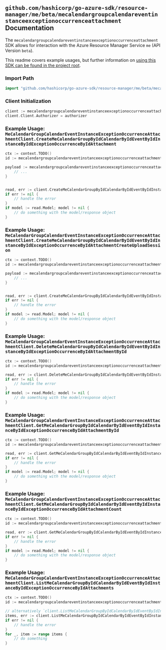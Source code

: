 
## `github.com/hashicorp/go-azure-sdk/resource-manager/me/beta/mecalendargroupcalendareventinstanceexceptionoccurrenceattachment` Documentation

The `mecalendargroupcalendareventinstanceexceptionoccurrenceattachment` SDK allows for interaction with the Azure Resource Manager Service `me` (API Version `beta`).

This readme covers example usages, but further information on [using this SDK can be found in the project root](https://github.com/hashicorp/go-azure-sdk/tree/main/docs).

### Import Path

```go
import "github.com/hashicorp/go-azure-sdk/resource-manager/me/beta/mecalendargroupcalendareventinstanceexceptionoccurrenceattachment"
```


### Client Initialization

```go
client := mecalendargroupcalendareventinstanceexceptionoccurrenceattachment.NewMeCalendarGroupCalendarEventInstanceExceptionOccurrenceAttachmentClientWithBaseURI("https://management.azure.com")
client.Client.Authorizer = authorizer
```


### Example Usage: `MeCalendarGroupCalendarEventInstanceExceptionOccurrenceAttachmentClient.CreateMeCalendarGroupByIdCalendarByIdEventByIdInstanceByIdExceptionOccurrenceByIdAttachment`

```go
ctx := context.TODO()
id := mecalendargroupcalendareventinstanceexceptionoccurrenceattachment.NewMeCalendarGroupCalendarEventInstanceExceptionOccurrenceID("calendarGroupIdValue", "calendarIdValue", "eventIdValue", "eventId1Value", "eventId2Value")

payload := mecalendargroupcalendareventinstanceexceptionoccurrenceattachment.Attachment{
	// ...
}


read, err := client.CreateMeCalendarGroupByIdCalendarByIdEventByIdInstanceByIdExceptionOccurrenceByIdAttachment(ctx, id, payload)
if err != nil {
	// handle the error
}
if model := read.Model; model != nil {
	// do something with the model/response object
}
```


### Example Usage: `MeCalendarGroupCalendarEventInstanceExceptionOccurrenceAttachmentClient.CreateMeCalendarGroupByIdCalendarByIdEventByIdInstanceByIdExceptionOccurrenceByIdAttachmentCreateUploadSession`

```go
ctx := context.TODO()
id := mecalendargroupcalendareventinstanceexceptionoccurrenceattachment.NewMeCalendarGroupCalendarEventInstanceExceptionOccurrenceID("calendarGroupIdValue", "calendarIdValue", "eventIdValue", "eventId1Value", "eventId2Value")

payload := mecalendargroupcalendareventinstanceexceptionoccurrenceattachment.CreateMeCalendarGroupByIdCalendarByIdEventByIdInstanceByIdExceptionOccurrenceByIdAttachmentCreateUploadSessionRequest{
	// ...
}


read, err := client.CreateMeCalendarGroupByIdCalendarByIdEventByIdInstanceByIdExceptionOccurrenceByIdAttachmentCreateUploadSession(ctx, id, payload)
if err != nil {
	// handle the error
}
if model := read.Model; model != nil {
	// do something with the model/response object
}
```


### Example Usage: `MeCalendarGroupCalendarEventInstanceExceptionOccurrenceAttachmentClient.DeleteMeCalendarGroupByIdCalendarByIdEventByIdInstanceByIdExceptionOccurrenceByIdAttachmentById`

```go
ctx := context.TODO()
id := mecalendargroupcalendareventinstanceexceptionoccurrenceattachment.NewMeCalendarGroupCalendarEventInstanceExceptionOccurrenceAttachmentID("calendarGroupIdValue", "calendarIdValue", "eventIdValue", "eventId1Value", "eventId2Value", "attachmentIdValue")

read, err := client.DeleteMeCalendarGroupByIdCalendarByIdEventByIdInstanceByIdExceptionOccurrenceByIdAttachmentById(ctx, id)
if err != nil {
	// handle the error
}
if model := read.Model; model != nil {
	// do something with the model/response object
}
```


### Example Usage: `MeCalendarGroupCalendarEventInstanceExceptionOccurrenceAttachmentClient.GetMeCalendarGroupByIdCalendarByIdEventByIdInstanceByIdExceptionOccurrenceByIdAttachmentById`

```go
ctx := context.TODO()
id := mecalendargroupcalendareventinstanceexceptionoccurrenceattachment.NewMeCalendarGroupCalendarEventInstanceExceptionOccurrenceAttachmentID("calendarGroupIdValue", "calendarIdValue", "eventIdValue", "eventId1Value", "eventId2Value", "attachmentIdValue")

read, err := client.GetMeCalendarGroupByIdCalendarByIdEventByIdInstanceByIdExceptionOccurrenceByIdAttachmentById(ctx, id)
if err != nil {
	// handle the error
}
if model := read.Model; model != nil {
	// do something with the model/response object
}
```


### Example Usage: `MeCalendarGroupCalendarEventInstanceExceptionOccurrenceAttachmentClient.GetMeCalendarGroupByIdCalendarByIdEventByIdInstanceByIdExceptionOccurrenceByIdAttachmentCount`

```go
ctx := context.TODO()
id := mecalendargroupcalendareventinstanceexceptionoccurrenceattachment.NewMeCalendarGroupCalendarEventInstanceExceptionOccurrenceID("calendarGroupIdValue", "calendarIdValue", "eventIdValue", "eventId1Value", "eventId2Value")

read, err := client.GetMeCalendarGroupByIdCalendarByIdEventByIdInstanceByIdExceptionOccurrenceByIdAttachmentCount(ctx, id)
if err != nil {
	// handle the error
}
if model := read.Model; model != nil {
	// do something with the model/response object
}
```


### Example Usage: `MeCalendarGroupCalendarEventInstanceExceptionOccurrenceAttachmentClient.ListMeCalendarGroupByIdCalendarByIdEventByIdInstanceByIdExceptionOccurrenceByIdAttachments`

```go
ctx := context.TODO()
id := mecalendargroupcalendareventinstanceexceptionoccurrenceattachment.NewMeCalendarGroupCalendarEventInstanceExceptionOccurrenceID("calendarGroupIdValue", "calendarIdValue", "eventIdValue", "eventId1Value", "eventId2Value")

// alternatively `client.ListMeCalendarGroupByIdCalendarByIdEventByIdInstanceByIdExceptionOccurrenceByIdAttachments(ctx, id)` can be used to do batched pagination
items, err := client.ListMeCalendarGroupByIdCalendarByIdEventByIdInstanceByIdExceptionOccurrenceByIdAttachmentsComplete(ctx, id)
if err != nil {
	// handle the error
}
for _, item := range items {
	// do something
}
```
